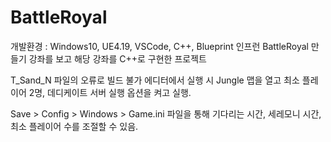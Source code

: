 # BattleRoyal

개발환경 : Windows10, UE4.19, VSCode, C++, Blueprint
인프런 BattleRoyal 만들기 강좌를 보고 해당 강좌를 C++로 구현한 프로젝트

T_Sand_N 파일의 오류로 빌드 불가
에디터에서 실행 시 Jungle 맵을 열고 최소 플레이어 2명, 데디케이트 서버 실행 옵션을 켜고 실행.

Save > Config > Windows > Game.ini 파일을 통해
기다리는 시간, 세레모니 시간, 최소 플레이어 수를 조절할 수 있음.
